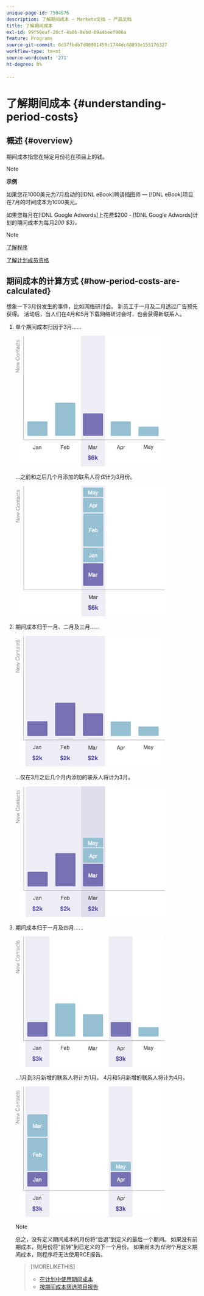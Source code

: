 ```yaml
---
unique-page-id: 7504676
description: 了解期间成本 — Marketo文档 — 产品文档
title: 了解期间成本
exl-id: 99f50eaf-28cf-4a8b-8ebd-89a4beef986a
feature: Programs
source-git-commit: 0d37fbdb7d08901458c1744dc68893e155176327
workflow-type: tm+mt
source-wordcount: '271'
ht-degree: 0%

---
```


# 了解期间成本 {#understanding-period-costs}

## 概述 {#overview}

期间成本指您在特定月份花在项目上的钱。

>[!NOTE]
>
>**示例**
>
>如果您花1000美元为7月启动的[!DNL eBook]聘请插图师 — [!DNL eBook]项目在7月的时间成本为1000美元。
>
>如果您每月在[!DNL Google Adwords]上花费$200 - [!DNL Google Adwords]计划的期间成本为每月&#x200B;_200 $3&rbrace;。_

>[!NOTE]
>
>[了解程序](/help/marketo/product-docs/core-marketo-concepts/programs/creating-programs/understanding-programs.md)
>
>[了解计划成员资格](/help/marketo/product-docs/core-marketo-concepts/programs/creating-programs/understanding-program-membership.md)

## 期间成本的计算方式 {#how-period-costs-are-calculated}

想象一下3月份发生的事件，比如网络研讨会。 新员工于一月及二月透过广告预先获得。 活动后，当人们在4月和5月下载网络研讨会时，也会获得新联系人。

1. 单个期间成本归因于3月……

   ![](assets/graph1.png)

   ...之前和之后几个月添加的联系人将&#x200B;*仅*&#x200B;计为3月份。

   ![](assets/graph2.png)

1. 期间成本归于一月、二月及三月……

   ![](assets/graph3.png)

   ...仅在3月之后几个月内添加的联系人将计为3月。

   ![](assets/graph4.png)

1. 期间成本归于一月及四月……

   ![](assets/graph5.png)

   ...1月到3月新增的联系人将计为1月。 4月和5月新增的联系人将计为4月。

   ![](assets/graph6.png)

   >[!NOTE]
   >
   >总之，没有定义期间成本的月份将“后退”到定义的最后一个期间。 如果没有前期成本，则月份将“前转”到已定义的下一个月份。 如果尚未为&#x200B;_任何_&#x200B;个月定义期间成本，则程序将无法使用RCE报告。

   >[!MORELIKETHIS]
   >
   >* [在计划中使用期间成本](/help/marketo/product-docs/core-marketo-concepts/programs/working-with-programs/using-period-costs-in-a-program.md)
   >* [按期间成本筛选项目报告](/help/marketo/product-docs/core-marketo-concepts/programs/program-performance-report/filter-a-program-report-by-period-cost.md)
